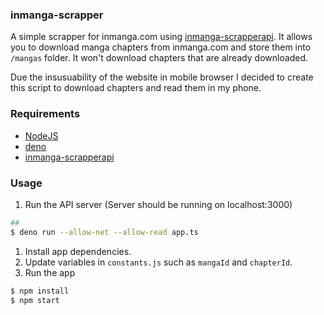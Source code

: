 ### inmanga-scrapper

A simple scrapper for inmanga.com using [inmanga-scrapperapi](https://github.com/nicoestc/inmanga-scrapperapi). It allows you to download manga chapters from inmanga.com and store them into `/mangas` folder. It won't download chapters that are already downloaded.

Due the insusuability of the website in mobile browser I decided to create this script to download chapters and read them in my phone.

### Requirements

- [NodeJS](https://nodejs.org/en/)
- [deno](https://deno.land/)
- [inmanga-scrapperapi](https://github.com/nicoestc/inmanga-scrapperapi)

### Usage

1. Run the API server (Server should be running on localhost:3000)

```bash
##
$ deno run --allow-net --allow-read app.ts
```

1. Install app dependencies.
2. Update variables in `constants.js` such as `mangaId` and `chapterId`.
3. Run the app

```bash
$ npm install
$ npm start
```

